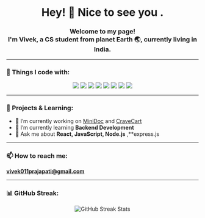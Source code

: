 <h1 align="center">Hey! 👋 Nice to see you .</h1>

<h3 align="center"> Welcome to my page!<br>I'm Vivek, a CS student from planet Earth 🌏, currently living in India.</h3>

---

<h3 align="left">🚀 Things I code with:</h3>

<p align="center">
  <img img src="https://img.shields.io/badge/C++-00599C?style=for-the-badge&logo=cplusplus&logoColor=white" />
  <img src="https://img.shields.io/badge/CSS3-1572B6?style=for-the-badge&logo=css3&logoColor=white" />
  <img src="https://img.shields.io/badge/HTML5-E34F26?style=for-the-badge&logo=html5&logoColor=white" />
  <img src="https://img.shields.io/badge/JavaScript-F7DF1E?style=for-the-badge&logo=javascript&logoColor=black" />
  <img src="https://img.shields.io/badge/Node.js-339933?style=for-the-badge&logo=nodedotjs&logoColor=white" />
  <img src="https://img.shields.io/badge/React-20232A?style=for-the-badge&logo=react&logoColor=61DAFB" />
  <img src="https://img.shields.io/badge/TailwindCSS-38B2AC?style=for-the-badge&logo=tailwind-css&logoColor=white" />
  <img src="https://img.shields.io/badge/Git-F05032?style=for-the-badge&logo=git&logoColor=white" />
</p>

---

### 💼 Projects & Learning:
- 🔭 I’m currently working on [MiniDoc](https://github.com/vivek-Prajapati011/MiniDoc) and [CraveCart](https://github.com/vivek-Prajapati011/CraveCart)  
- 🌱 I’m currently learning **Backend Development**  
- 💬 Ask me about **React, JavaScript, Node.js** ,**express.js

---

### 📫 How to reach me:
**vivek011prajapati@gmail.com**

---

### 📊 GitHub Streak:
<p align="center">
  <img src="https://github-readme-streak-stats.herokuapp.com/?user=vivek-Prajapati011&theme=tokyonight" alt="GitHub Streak Stats" />
</p>
